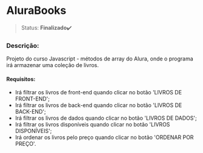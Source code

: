 # AluraBooks

>Status: **Finalizado**✔️

### **Descrição:**

Projeto do curso Javascript - métodos de array do Alura, onde o programa irá armazenar uma coleção de livros.

#### Requisitos:

- Irá filtrar os livros de front-end quando clicar no botão 'LIVROS DE FRONT-END';
- Irá filtrar os livros de back-end quando clicar no botão 'LIVROS DE BACK-END';
- Irá filtrar os livros de dados quando clicar no botão 'LIVROS DE DADOS';
- Irá filtrar os livros disponíveis quando clicar no botão 'LIVROS DISPONÍVEIS';
- Irá ordenar os livros pelo preço quando clicar no botão 'ORDENAR POR PREÇO'.
